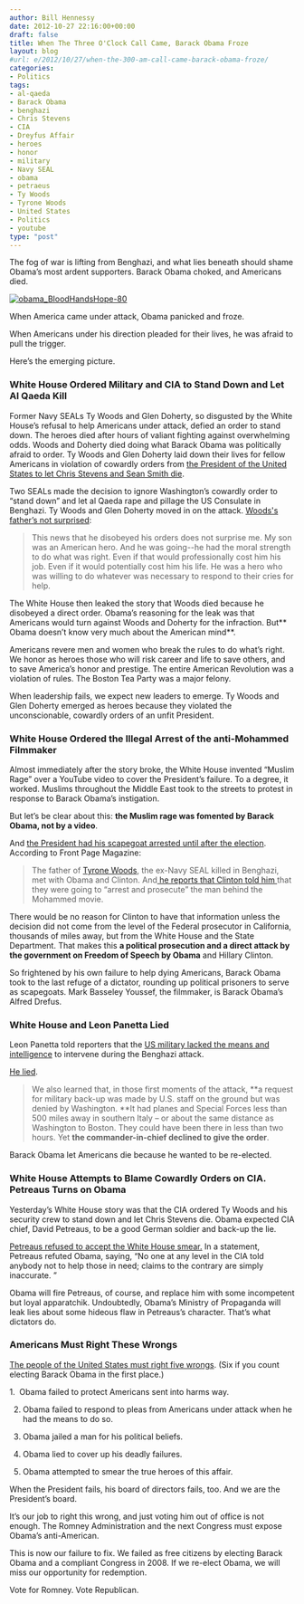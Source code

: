 ```yaml
---
author: Bill Hennessy
date: 2012-10-27 22:16:00+00:00
draft: false
title: When The Three O'Clock Call Came, Barack Obama Froze
layout: blog
#url: e/2012/10/27/when-the-300-am-call-came-barack-obama-froze/
categories:
- Politics
tags:
- al-qaeda
- Barack Obama
- benghazi
- Chris Stevens
- CIA
- Dreyfus Affair
- heroes
- honor
- military
- Navy SEAL
- obama
- petraeus
- Ty Woods
- Tyrone Woods
- United States
- Politics
- youtube
type: "post"
---
```


The fog of war is lifting from Benghazi, and what lies beneath should shame Obama’s most ardent supporters. Barack Obama choked, and Americans died.

[![obama_BloodHandsHope-80](https://ludicrite.files.wordpress.com/2012/10/obama_bloodhandshope-80_thumb.jpg)
](https://ludicrite.files.wordpress.com/2012/10/obama_bloodhandshope-80.jpg)

When America came under attack, Obama panicked and froze.

When Americans under his direction pleaded for their lives, he was afraid to pull the trigger.

Here’s the emerging picture.


### White House Ordered Military and CIA to Stand Down and Let Al Qaeda Kill


Former Navy SEALs Ty Woods and Glen Doherty, so disgusted by the White House’s refusal to help Americans under attack, defied an order to stand down. The heroes died after hours of valiant fighting against overwhelming odds. Woods and Doherty died doing what Barack Obama was politically afraid to order. Ty Woods and Glen Doherty laid down their lives for fellow Americans in violation of cowardly orders from [the President of the United States to let Chris Stevens and Sean Smith die](https://www.cnn.com/2012/09/14/us/benghazi-victims/index.html).

Two SEALs made the decision to ignore Washington’s cowardly order to “stand down” and let al Qaeda rape and pillage the US Consulate in Benghazi. Ty Woods and Glen Doherty moved in on the attack. [Woods's father’s not surprised](https://www.breitbart.com/Big-Peace/2012/10/26/Father-of-American-Hero-Slain-in-Benghazi-Slams-Obama-Admin-Pack-of-Lies-Murderers):


> This news that he disobeyed his orders does not surprise me. My son was an American hero. And he was going--he had the moral strength to do what was right. Even if that would professionally cost him his job. Even if it would potentially cost him his life. He was a hero who was willing to do whatever was necessary to respond to their cries for help.


The White House then leaked the story that Woods died because he disobeyed a direct order. Obama’s reasoning for the leak was that Americans would turn against Woods and Doherty for the infraction. But** Obama doesn’t know very much about the American mind**.

Americans revere men and women who break the rules to do what’s right. We honor as heroes those who will risk career and life to save others, and to save America’s honor and prestige. The entire American Revolution was a violation of rules. The Boston Tea Party was a major felony.

When leadership fails, we expect new leaders to emerge. Ty Woods and Glen Doherty emerged as heroes because they violated the unconscionable, cowardly orders of an unfit President.


### White House Ordered the Illegal Arrest of the anti-Mohammed Filmmaker


Almost immediately after the story broke, the White House invented “Muslim Rage” over a YouTube video to cover the President’s failure. To a degree, it worked. Muslims throughout the Middle East took to the streets to protest in response to Barack Obama’s instigation.

But let’s be clear about this: **the Muslim rage was fomented by Barack Obama, not by a video**.

And [the President had his scapegoat arrested until after the election](https://frontpagemag.com/2012/dgreenfield/white-house-ordered-prosecution-of-mohammed-filmmaker/). According to Front Page Magazine:


> The father of [Tyrone Woods](https://en.wikipedia.org/wiki/Tyrone_Woods), the ex-Navy SEAL killed in Benghazi, met with Obama and Clinton. And[ he reports that Clinton told him ](https://www.breitbart.com/Breitbart-TV/2012/10/25/Fallen-Seals-Father-Hillary-Told-M-Dont-Worry-Were-Going-To-Arrest-The-Man-That-Did-This?utm_source=feedburner&utm_medium=feed&utm_campaign=Feed%3A+BreitbartFeed+%28Breitbart+Feed%29)that they were going to “arrest and prosecute” the man behind the Mohammed movie.

There would be no reason for Clinton to have that information unless the decision did not come from the level of the Federal prosecutor in California, thousands of miles away, but from the White House and the State Department. That makes this **a political prosecution and a direct attack by the government on Freedom of Speech by Obama** and Hillary Clinton.


So frightened by his own failure to help dying Americans, Barack Obama took to the last refuge of a dictator, rounding up political prisoners to serve as scapegoats. Mark Basseley Youssef, the filmmaker, is Barack Obama’s Alfred Drefus.


### White House and Leon Panetta Lied


Leon Panetta told reporters that the [US military lacked the means and intelligence](https://www.foxnews.com/politics/2012/10/26/panetta-military-lacked-enough-information-to-intervene-during-benghazi-attack/) to intervene during the Benghazi attack.

[He lied](https://www.ocregister.com/opinion/obama-375873-video-one.html).


> We also learned that, in those first moments of the attack, **a request for military back-up was made by U.S. staff on the ground but was denied by Washington. **It had planes and Special Forces less than 500 miles away in southern Italy – or about the same distance as Washington to Boston. They could have been there in less than two hours. Yet **the commander-in-chief declined to give the order**.


Barack Obama let Americans die because he wanted to be re-elected.


### White House Attempts to Blame Cowardly Orders on CIA. Petreaus Turns on Obama


Yesterday’s White House story was that the CIA ordered Ty Woods and his security crew to stand down and let Chris Stevens die. Obama expected CIA chief, David Petreaus, to be a good German soldier and back-up the lie.

[Petreaus refused to accept the White House smear.](https://www.weeklystandard.com/blogs/petraeus-throws-obama-under-bus_657896.html) In a statement, Petreaus refuted Obama, saying, “No one at any level in the CIA told anybody not to help those in need; claims to the contrary are simply inaccurate. ”

Obama will fire Petreaus, of course, and replace him with some incompetent but loyal apparatchik. Undoubtedly, Obama’s Ministry of Propaganda will leak lies about some hideous flaw in Petreaus’s character. That’s what dictators do.


### Americans Must Right These Wrongs


[The people of the United States must right five wrongs](https://www.ocregister.com/opinion/obama-375873-video-one.html). (Six if you count electing Barack Obama in the first place.)

1.  Obama failed to protect Americans sent into harms way.

2. Obama failed to respond to pleas from Americans under attack when he had the means to do so.

3. Obama jailed a man for his political beliefs.

4. Obama lied to cover up his deadly failures.

5. Obama attempted to smear the true heroes of this affair.

When the President fails, his board of directors fails, too. And we are the President’s board.

It’s our job to right this wrong, and just voting him out of office is not enough. The Romney Administration and the next Congress must expose Obama’s anti-American.

This is now our failure to fix. We failed as free citizens by electing Barack Obama and a compliant Congress in 2008. If we re-elect Obama, we will miss our opportunity for redemption.

Vote for Romney. Vote Republican.
